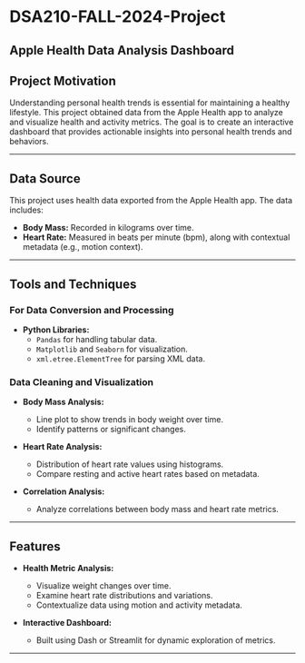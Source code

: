 # DSA210-FALL-2024-Project

## Apple Health Data Analysis Dashboard

## Project Motivation
Understanding personal health trends is essential for maintaining a healthy lifestyle. This project obtained data from the Apple Health app to analyze and visualize health and activity metrics. The goal is to create an interactive dashboard that provides actionable insights into personal health trends and behaviors.

---

## Data Source
This project uses health data exported from the Apple Health app. The data includes:
- **Body Mass:** Recorded in kilograms over time.
- **Heart Rate:** Measured in beats per minute (bpm), along with contextual metadata (e.g., motion context).

---

## Tools and Techniques
### For Data Conversion and Processing
- **Python Libraries:**
  - `Pandas` for handling tabular data.
  - `Matplotlib` and `Seaborn` for visualization.
  - `xml.etree.ElementTree` for parsing XML data.

### Data Cleaning and Visualization
- **Body Mass Analysis:**
  - Line plot to show trends in body weight over time.
  - Identify patterns or significant changes.

- **Heart Rate Analysis:**
  - Distribution of heart rate values using histograms.
  - Compare resting and active heart rates based on metadata.

- **Correlation Analysis:**
  - Analyze correlations between body mass and heart rate metrics.

---

## Features
- **Health Metric Analysis:**
  - Visualize weight changes over time.
  - Examine heart rate distributions and variations.
  - Contextualize data using motion and activity metadata.

- **Interactive Dashboard:**
  - Built using Dash or Streamlit for dynamic exploration of metrics.

---

